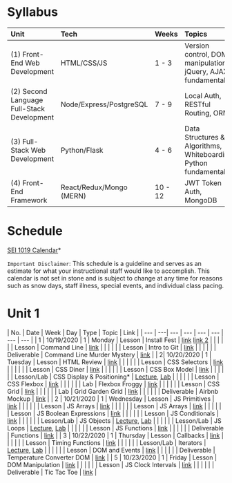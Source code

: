# Syllabus

| Unit | Tech | Weeks | Topics |
| :--- | :--- | :--- | :--- |
| (1) Front-End Web Development | HTML/CSS/JS | 1 - 3 | Version control, DOM manipulation, jQuery, AJAX, fundamentals |
| (2) Second Language Full-Stack Development | Node/Express/PostgreSQL | 7 - 9 | Local Auth, RESTful Routing, ORMs |
| (3) Full-Stack Web Development | Python/Flask | 4 - 6 | Data Structures & Algorithms, Whiteboarding, Python fundamentals |
| (4) Front-End Framework | React/Redux/Mongo \(MERN\) | 10 - 12 | JWT Token Auth, MongoDB |

# Schedule

[SEI 1019 Calendar](https://calendar.google.com/calendar/embed?src=c_hnrnbep841r64abju6m7bfvnv0%40group.calendar.google.com&ctz=America%2FLos_Angeles)*

`Important Disclaimer`: This schedule is a guideline and serves as an estimate for what your instructional staff would like to accomplish. This calendar is not set in stone and is subject to change at any time for reasons such as snow days, staff illness, special events, and individual class pacing.

# Unit 1

| No. | Date | Week | Day | Type | Topic | Link |
| --- | ---| --- | --- | --- | --- | --- | --- |
| 1 | 10/19/2020 | 1 | Monday | Lesson | Install Fest | [link](https://github.com/SEI-ATL/install_fest) [link 2](https://romebell.gitbook.io/sei-1019/deployment-and-config/installfest/osx#sei-atlanta-install-fest) |
| |  |  |  | Lesson | Command Line | [link](https://romebell.gitbook.io/sei-1019/development-workflow/01readme) |
| |  |  |  | Lesson | Intro to Git | [link](https://romebell.gitbook.io/sei-1019/development-workflow/intro-git)  |
| |  |  |  | Deliverable | Command Line Murder Mystery | [link](https://github.com/SEI-ATL/command-line-murder-mystery) |
| 2| 10/20/2020 | 1 | Tuesday | Lesson | HTML Review | [link](https://romebell.gitbook.io/sei-1019/html-css/html-review)   |
| |  |  |  | Lesson | CSS Selectors | [link](https://romebell.gitbook.io/sei-1019/html-css/css-selectors)   |
| |  |  |  | Lesson | CSS Diner | [link](https://flukeout.github.io/)   |
| | |  |  | Lesson | CSS Box Model | [link](https://romebell.gitbook.io/sei-1019/html-css/00readme/01box-model)   |
|  | |  |  | Lesson/Lab | CSS Display & Positioning* | [Lecture](https://romebell.gitbook.io/sei-1019/html-css/00readme/02display-positioning), [Lab](https://github.com/SEI-ATL/css-positioning)    |
|  | |  |  | Lesson | CSS Flexbox | [link](https://romebell.gitbook.io/sei-1019/html-css/00readme/06flexbox) |
|  | |  |  | Lab | Flexbox Froggy | [link](http://flexboxfroggy.com) |
|  | |  |  | Lesson | CSS Grid | [link](https://romebell.gitbook.io/sei-1019/html-css/00readme/07grid) |
|  | |  |  | Lab | Grid Garden Grid | [link](http://cssgridgarden.com) |
|  | |  |  | Deliverable | Airbnb Mockup | [link](https://github.com/SEI-ATL/css-airbnb)   |
| 2 | 10/21/2020 | 1 | Wednesday | Lesson | JS Primitives | [link](https://romebell.gitbook.io/sei-1019/javascript/js-primitives) |
| |  |  |  | Lesson | JS Arrays  | [link](https://romebell.gitbook.io/sei-1019/javascript/js-arrays)  |
| |  |  |  | Lesson | JS Arrays  | [link](https://romebell.gitbook.io/sei-1019/javascript/js-arrays)  |
| |  |  |  | Lesson | JS Boolean Expressions | [link](https://romebell.gitbook.io/sei-1019/javascript/js-control-flow/02boolean) |
| |  |  |  | Lesson | JS Conditionals | [link](https://romebell.gitbook.io/sei-1019/javascript/js-control-flow/03conditionals) |
| |  |  |  | Lesson/Lab | JS Objects | [Lecture](https://romebell.gitbook.io/sei-1019/javascript/js-objects), [Lab](https://github.com/SEI-ATL/js-object-challenges) |
| |  |  |  | Lesson/Lab | JS Loops | [Lecture](https://romebell.gitbook.io/sei-1019/javascript/js-objects), [Lab](https://github.com/SEI-ATL/js-basic-loops) |
| |  |  |  | Lesson | JS Functions | [link](https://romebell.gitbook.io/sei-1019/javascript/js-objects) |
| |  |  |  | Deliverable | Functions | [link](https://github.com/SEI-ATL/functions-deliverable) |
| 3 | 10/22/2020 | 1 | Thursday | Lesson | Callbacks | [link](https://romebell.gitbook.io/sei-1019/javascript/01functions/02callbacks) |
| |  |  |  | Lesson | Timing Functions | [link](https://romebell.gitbook.io/sei-1019/javascript/01functions/03timing-functions) |
| |  |  |  | Lesson/Lab | Iterators | [Lecture](https://romebell.gitbook.io/sei-1019/javascript/01functions/04iterators), [Lab]()  |
| |  |  |  | Lesson | DOM and Events | [link](https://romebell.gitbook.io/sei-1019/javascript/01readme) |
| |  |  |  | Deliverable | Temperature Converter DOM | [link](https://github.com/SEI-ATL/temperature-converter-dom) |
| 5 | 10/23/2020 | 1 | Friday | Lesson | DOM Manipulation | [link](https://romebell.gitbook.io/sei-1019/javascript/02more-manipulation) |
| |  |  |  | Lesson | JS Clock Intervals | [link](https://github.com/SEI-ATL/js-clock-intervals) |
| |  |  |  | Deliverable | Tic Tac Toe | [link](https://github.com/SEI-ATL/tic-tac-toe) |
